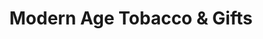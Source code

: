 ---
title: "Modern Age Tobacco & Gifts"
url: /athens/modern-age-tobacco-and-gifts/
shop: tobacco
---